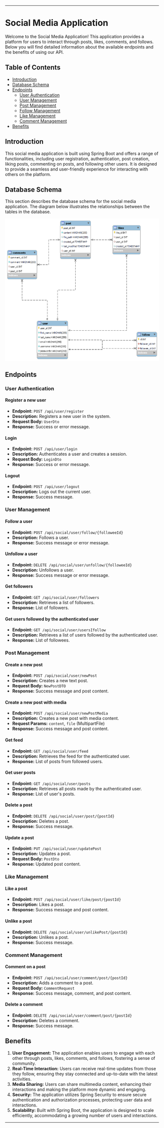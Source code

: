 
---

# Social Media Application

Welcome to the Social Media Application! This application provides a platform for users to interact through posts, likes, comments, and follows. Below you will find detailed information about the available endpoints and the benefits of using our API.

## Table of Contents
- [Introduction](#introduction)
-  [Database Schema](#database-schema)
- [Endpoints](#endpoints)
  - [User Authentication](#user-authentication)
  - [User Management](#user-management)
  - [Post Management](#post-management)
  - [Follow Management](#follow-management)
  - [Like Management](#like-management)
  - [Comment Management](#comment-management)
- [Benefits](#benefits)

## Introduction

This social media application is built using Spring Boot and offers a range of functionalities, including user registration, authentication, post creation, liking posts, commenting on posts, and following other users. It is designed to provide a seamless and user-friendly experience for interacting with others on the platform.

## Database Schema
This section describes the database schema for the social media application. The diagram below illustrates the relationships between the tables in the database.

![Social Media Database Schema](socailmediaDataBase.png)

## Endpoints

### User Authentication

#### Register a new user
- **Endpoint:** `POST /api/user/register`
- **Description:** Registers a new user in the system.
- **Request Body:** `UserDto`
- **Response:** Success or error message.

#### Login
- **Endpoint:** `POST /api/user/login`
- **Description:** Authenticates a user and creates a session.
- **Request Body:** `LoginDto`
- **Response:** Success or error message.

#### Logout
- **Endpoint:** `POST /api/user/logout`
- **Description:** Logs out the current user.
- **Response:** Success message.

### User Management

#### Follow a user
- **Endpoint:** `POST /api/social/user/follow/{followeeId}`
- **Description:** Follows a user.
- **Response:** Success message or error message.

#### Unfollow a user
- **Endpoint:** `DELETE /api/social/user/unfollow/{followeeId}`
- **Description:** Unfollows a user.
- **Response:** Success message or error message.

#### Get followers
- **Endpoint:** `GET /api/social/user/followers`
- **Description:** Retrieves a list of followers.
- **Response:** List of followers.

#### Get users followed by the authenticated user
- **Endpoint:** `GET /api/social/user/usersIfollow`
- **Description:** Retrieves a list of users followed by the authenticated user.
- **Response:** List of followees.

### Post Management

#### Create a new post
- **Endpoint:** `POST /api/social/user/newPost`
- **Description:** Creates a new text post.
- **Request Body:** `NewPostDTO`
- **Response:** Success message and post content.

#### Create a new post with media
- **Endpoint:** `POST /api/social/user/newPostMedia`
- **Description:** Creates a new post with media content.
- **Request Params:** `content`, `file` (MultipartFile)
- **Response:** Success message and post content.

#### Get feed
- **Endpoint:** `GET /api/social/user/feed`
- **Description:** Retrieves the feed for the authenticated user.
- **Response:** List of posts from followed users.

#### Get user posts
- **Endpoint:** `GET /api/social/user/posts`
- **Description:** Retrieves all posts made by the authenticated user.
- **Response:** List of user's posts.

#### Delete a post
- **Endpoint:** `DELETE /api/social/user/post/{postId}`
- **Description:** Deletes a post.
- **Response:** Success message.

#### Update a post
- **Endpoint:** `PUT /api/social/user/updatePost`
- **Description:** Updates a post.
- **Request Body:** `PostDto`
- **Response:** Updated post content.

### Like Management

#### Like a post
- **Endpoint:** `POST /api/social/user/like/post/{postId}`
- **Description:** Likes a post.
- **Response:** Success message and post content.

#### Unlike a post
- **Endpoint:** `DELETE /api/social/user/unlikePost/{postId}`
- **Description:** Unlikes a post.
- **Response:** Success message.

### Comment Management

#### Comment on a post
- **Endpoint:** `POST /api/social/user/comment/post/{postId}`
- **Description:** Adds a comment to a post.
- **Request Body:** `CommentRequest`
- **Response:** Success message, comment, and post content.

#### Delete a comment
- **Endpoint:** `DELETE /api/social/user/comment/post/{postId}`
- **Description:** Deletes a comment.
- **Response:** Success message.

## Benefits

1. **User Engagement:** The application enables users to engage with each other through posts, likes, comments, and follows, fostering a sense of community.
2. **Real-Time Interaction:** Users can receive real-time updates from those they follow, ensuring they stay connected and up-to-date with the latest activities.
3. **Media Sharing:** Users can share multimedia content, enhancing their interactions and making the platform more dynamic and engaging.
4. **Security:** The application utilizes Spring Security to ensure secure authentication and authorization processes, protecting user data and interactions.
5. **Scalability:** Built with Spring Boot, the application is designed to scale efficiently, accommodating a growing number of users and interactions.

 
---

 
